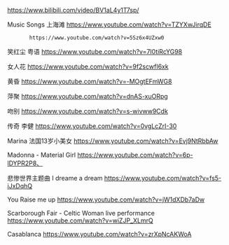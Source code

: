 <https://www.bilibili.com/video/BV1aL4y1T7sp/>

Music Songs
上海滩 https://www.youtube.com/watch?v=TZYXwJirqDE

           https://www.youtube.com/watch?v=5Sz6x4UZxw0

笑红尘 粤语 https://www.youtube.com/watch?v=7I0tiRcYG98

女人花 https://www.youtube.com/watch?v=9f2scwfI6xk

黄昏    https://www.youtube.com/watch?v=-MOgtEFmWG8

萍聚    https://www.youtube.com/watch?v=dnAS-xuORpg

吻别    https://www.youtube.com/watch?v=s-wivww9Cdk

传奇 李健 https://www.youtube.com/watch?v=0vgLcZrI-30

Marina 法国13岁小美女 https://www.youtube.com/watch?v=Evj9NtRbbAw

Madonna - Material Girl https://www.youtube.com/watch?v=6p-lDYPR2P8、

悲惨世界主题曲 I dreame a dream https://www.youtube.com/watch?v=fs5-iJxDqhQ

You Raise me up https://www.youtube.com/watch?v=jW1dXDb7aDw

Scarborough Fair - Celtic Woman live performance
https://www.youtube.com/watch?v=wiZJP_XLmrQ

Casablanca https://www.youtube.com/watch?v=zrXpNcAKWoA
